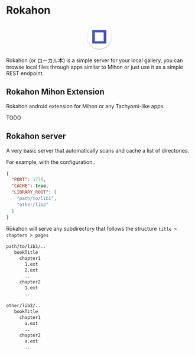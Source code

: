 # Rokahon

<p align="center">
  <img src="misc/res/mipmap-hdpi/ic_launcher.png">
</p>

Rokahon (or ローカル本) is a simple server for your local gallery, you can
browse local files through apps similar to Mihon or just use it as a simple REST
endpoint.

## Rokahon Mihon Extension

Rokahon android extension for Mihon or any Tachyomi-like apps.

TODO

## Rokahon server

A very basic server that automatically scans and cache a list of directories.

For example, with the configuration..

```json
{
  "PORT": 1770,
  "CACHE": true,
  "LIBRARY_ROOT": [
    "path/to/lib1",
    "other/lib2"
  ]
}
```

Rōkahon will serve any subdirectory that follows the structure
`title > chapters > pages`

```
path/to/lib1/..
   bookTitle
     chapter1
       1.ext
       2.ext
       ..
     chapter2
       1.ext
       ..

other/lib2/..
   bookTitle
     chapter1
       a.ext
       ..
     chapter2
       a.ext
       ..
```
